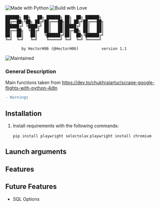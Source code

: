 ![Made with Python](https://forthebadge.com/images/badges/made-with-python.svg)
![Build with Love](http://ForTheBadge.com/images/badges/built-with-love.svg)

```ascii
██████╗ ██╗   ██╗ ██████╗ ██╗  ██╗ ██████╗ 
██╔══██╗╚██╗ ██╔╝██╔═══██╗██║ ██╔╝██╔═══██╗
██████╔╝ ╚████╔╝ ██║   ██║█████╔╝ ██║   ██║
██╔══██╗  ╚██╔╝  ██║   ██║██╔═██╗ ██║   ██║
██║  ██║   ██║   ╚██████╔╝██║  ██╗╚██████╔╝
╚═╝  ╚═╝   ╚═╝    ╚═════╝ ╚═╝  ╚═╝ ╚═════╝ 

       by HectorH06 (@HectorH06)          version 1.1
```

![Maintained](https://img.shields.io/badge/Maintained%3F-yes-green.svg?style=for-the-badge)

### General Description
Main functions taken from https://dev.to/chukhraiartur/scrape-google-flights-with-python-4dln
```diff
- Warnings
```

## Installation

1. Install requirements with the following commands:

   `pip install playwright selectolax`
   `playwright install chromium`

## Launch arguments



## Features



## Future Features

- SQL Options